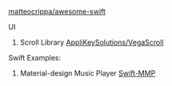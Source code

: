 [matteocrippa/awesome-swift](https://github.com/matteocrippa/awesome-swift)

UI
1. Scroll Library [AppliKeySolutions/VegaScroll](https://github.com/AppliKeySolutions/VegaScroll)


Swift Examples:
1. Material-design Music Player [Swift-MMP](https://github.com/johnlui/Swift-MMP)
